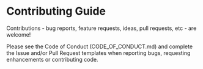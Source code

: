 # Contributing Guide

Contributions - bug reports, feature requests, ideas, pull requests, etc - are welcome!

Please see the Code of Conduct (CODE_OF_CONDUCT.md) and complete the Issue and/or Pull Request templates when reporting bugs, requesting enhancements or contributing code.

